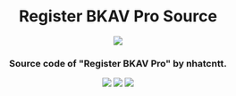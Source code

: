 <h1 align="center">
Register BKAV Pro Source
</h1>

<p align="center"> 
  <kbd>
<img src="https://github.com/Bang1338/Register-BKAV-Pro-Source/assets/75790567/0b4c59dd-751f-4843-8a94-456d11033f16">
  </kbd>
</p>

<h3 align="center">
Source code of "Register BKAV Pro" by nhatcntt.
</h3>

<p align="center">
  <img src="https://img.shields.io/badge/original language:-idk-gray">
  <img src="https://img.shields.io/badge/language:-csharp-green">
  <img src="https://img.shields.io/github/languages/top/Bang1338/Register-BKAV-Pro-Source">
</p>


